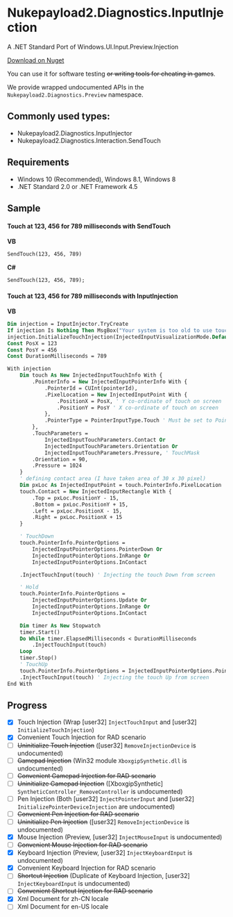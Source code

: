 # Nukepayload2.Diagnostics.InputInjection
A .NET Standard Port of Windows.UI.Input.Preview.Injection

[Download on Nuget](https://www.nuget.org/packages/Nukepayload2.Diagnostics.InputInjection)

You can use it for software testing ~~or writing tools for cheating in games~~.

We provide wrapped undocumented APIs in the `Nukepayload2.Diagnostics.Preview` namespace.

## Commonly used types:
- Nukepayload2.Diagnostics.InputInjector
- Nukepayload2.Diagnostics.Interaction.SendTouch

## Requirements
- Windows 10 (Recommended), Windows 8.1, Windows 8
- .NET Standard 2.0 or .NET Framework 4.5

## Sample
#### Touch at 123, 456 for 789 milliseconds with SendTouch
__VB__
```vb
SendTouch(123, 456, 789)
```

__C#__
```vb
SendTouch(123, 456, 789);
```

#### Touch at 123, 456 for 789 milliseconds with InputInjection
__VB__
```vb
Dim injection = InputInjector.TryCreate
If injection Is Nothing Then MsgBox("Your system is too old to use touch injection.", vbExclamation, "Not supported")
injection.InitializeTouchInjection(InjectedInputVisualizationMode.Default)
Const PosX = 123
Const PosY = 456
Const DurationMilliseconds = 789

With injection
    Dim touch As New InjectedInputTouchInfo With {
        .PointerInfo = New InjectedInputPointerInfo With {
            .PointerId = CUInt(pointerId),
            .PixelLocation = New InjectedInputPoint With {
                .PositionX = PosX, ' Y co-ordinate of touch on screen
                .PositionY = PosY ' X co-ordinate of touch on screen
            },
            .PointerType = PointerInputType.Touch ' Must be set to PointerInputType.Touch. It's different from UWP.
        },
        .TouchParameters =
            InjectedInputTouchParameters.Contact Or
            InjectedInputTouchParameters.Orientation Or
            InjectedInputTouchParameters.Pressure, ' TouchMask
        .Orientation = 90,
        .Pressure = 1024
    }
    ' defining contact area (I have taken area of 30 x 30 pixel)
    Dim pxLoc As InjectedInputPoint = touch.PointerInfo.PixelLocation
    touch.Contact = New InjectedInputRectangle With {
        .Top = pxLoc.PositionY - 15,
        .Bottom = pxLoc.PositionY + 15,
        .Left = pxLoc.PositionX - 15,
        .Right = pxLoc.PositionX + 15
    }

    ' TouchDown
    touch.PointerInfo.PointerOptions =
        InjectedInputPointerOptions.PointerDown Or
        InjectedInputPointerOptions.InRange Or
        InjectedInputPointerOptions.InContact

    .InjectTouchInput(touch) ' Injecting the touch Down from screen

    ' Hold
    touch.PointerInfo.PointerOptions =
        InjectedInputPointerOptions.Update Or
        InjectedInputPointerOptions.InRange Or
        InjectedInputPointerOptions.InContact

    Dim timer As New Stopwatch
    timer.Start()
    Do While timer.ElapsedMilliseconds < DurationMilliseconds
        .InjectTouchInput(touch)
    Loop
    timer.Stop()
    ' TouchUp
    touch.PointerInfo.PointerOptions = InjectedInputPointerOptions.PointerUp
    .InjectTouchInput(touch) ' Injecting the touch Up from screen
End With
```

## Progress
- [x] Touch Injection (Wrap [user32] `InjectTouchInput` and [user32] `InitializeTouchInjection`)
- [x] Convenient Touch Injection for RAD scenario
- [ ] ~~Uninitialize Touch Injection~~ ([user32] `RemoveInjectionDevice` is undocumented)
- [ ] ~~Gamepad Injection~~ (Win32 module `XboxgipSynthetic.dll` is undocumented)
- [ ] ~~Convenient Gamepad Injection for RAD scenario~~
- [ ] ~~Uninitialize Gamepad Injection~~ ([XboxgipSynthetic] `SyntheticController_RemoveController` is undocumented)
- [ ] Pen Injection (Both [user32] `InjectPointerInput` and [user32] `InitializePointerDeviceInjection` are undocumented)
- [ ] ~~Convenient Pen Injection for RAD scenario~~
- [ ] ~~Uninitialize Pen Injection~~ ([user32] `RemoveInjectionDevice` is undocumented)
- [x] Mouse Injection (Preview, [user32] `InjectMouseInput` is undocumented)
- [ ] ~~Convenient Mouse Injection for RAD scenario~~
- [x] Keyboard Injection (Preview, [user32] `InjectKeyboardInput` is undocumented)
- [x] Convenient Keyboard Injection for RAD scenario
- [ ] ~~Shortcut Injection~~ (Duplicate of Keyboard Injection, [user32] `InjectKeyboardInput` is undocumented)
- [ ] ~~Convenient Shortcut Injection for RAD scenario~~
- [x] Xml Document for zh-CN locale
- [ ] Xml Document for en-US locale
